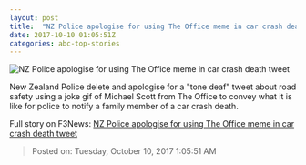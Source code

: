 ```yaml
---
layout: post
title:  "NZ Police apologise for using The Office meme in car crash death tweet"
date: 2017-10-10 01:05:51Z
categories: abc-top-stories
---
```


![NZ Police apologise for using The Office meme in car crash death tweet](http://www.abc.net.au/news/image/9033744-1x1-700x700.jpg)

New Zealand Police delete and apologise for a "tone deaf" tweet about road safety using a joke gif of Michael Scott from The Office to convey what it is like for police to notify a family member of a car crash death.


Full story on F3News: [NZ Police apologise for using The Office meme in car crash death tweet](http://www.f3nws.com/n/u4WKTD)

> Posted on: Tuesday, October 10, 2017 1:05:51 AM
